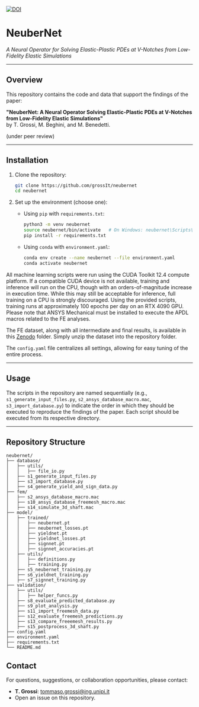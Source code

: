 [![DOI](https://zenodo.org/badge/DOI/10.5281/zenodo.14880154.svg)](https://doi.org/10.5281/zenodo.14880154)

# NeuberNet

*A Neural Operator for Solving Elastic-Plastic PDEs at V-Notches from Low-Fidelity Elastic Simulations*

---

## Overview

This repository contains the code and data that support the findings of the paper:

**"NeuberNet: A Neural Operator Solving Elastic-Plastic PDEs at V-Notches from Low-Fidelity Elastic Simulations"**  
by T. Grossi, M. Beghini, and M. Benedetti.

(under peer review)

---

## Installation

1. Clone the repository:
   ```bash
   git clone https://github.com/grossIt/neubernet
   cd neubernet
   ```

2. Set up the environment (choose one):

   - Using `pip` with `requirements.txt`:
     ```bash
     python3 -m venv neubernet
     source neubernet/bin/activate   # On Windows: neubernet\Scripts\activate
     pip install -r requirements.txt
     ```

   - Using `conda` with `environment.yaml`:
     ```bash
     conda env create --name neubernet --file environment.yaml
     conda activate neubernet
     ```

All machine learning scripts were run using the CUDA Toolkit 12.4 compute platform. If a compatible CUDA device is not available, training and inference will run on the CPU, though with an orders-of-magnitude increase in execution time. While this may still be acceptable for inference, full training on a CPU is strongly discouraged. Using the provided scripts, training runs at approximately 100 epochs per day on an RTX 4090 GPU.
Please note that ANSYS Mechanical must be installed to execute the APDL macros related to the FE analyses.

The FE dataset, along with all intermediate and final results, is available in this [Zenodo](https://doi.org/10.5281/zenodo.14880154) folder.
Simply unzip the dataset into the repository folder.

The `config.yaml` file centralizes all settings, allowing for easy tuning of the entire process.

---

## Usage

The scripts in the repository are named sequentially (e.g., `s1_generate_input_files.py`, `s2_ansys_database_macro.mac`, `s3_import_database.py`) to indicate the order in which they should be executed to reproduce the findings of the paper. Each script should be executed from its respective directory.

---

## Repository Structure
```
neubernet/
├── database/                 
│   ├── utils/
│   │   ├── file_io.py
│   ├── s1_generate_input_files.py
│   ├── s3_import_database.py
│   ├── s4_generate_yield_and_sign_data.py
├── fem/
│   ├── s2_ansys_database_macro.mac
│   ├── s10_ansys_database_freemesh_macro.mac
│   ├── s14_simulate_3d_shaft.mac
├── model/                
│   ├── trained/
│   │   ├── neubernet.pt
│   │   ├── neubernet_losses.pt
│   │   ├── yieldnet.pt
│   │   ├── yieldnet_losses.pt
│   │   ├── signnet.pt
│   │   ├── signnet_accuracies.pt
│   ├── utils/
│   │   ├── definitions.py
│   │   ├── training.py
│   ├── s5_neubernet_training.py
│   ├── s6_yieldnet_training.py
│   ├── s7_signnet_training.py
├── validation/                 
│   ├── utils/
│   │   ├── helper_funcs.py
│   ├── s8_evaluate_predicted_database.py
│   ├── s9_plot_analysis.py
│   ├── s11_import_freemesh_data.py
│   ├── s12_evaluate_freemesh_predictions.py
│   ├── s13_compare_freeemesh_results.py
│   ├── s15_postprocess_3d_shaft.py
├── config.yaml
├── environment.yaml
├── requirements.txt
└── README.md
```

## Contact
For questions, suggestions, or collaboration opportunities, please contact:
- **T. Grossi**: [tommaso.grossi@ing.unipi.it](mailto:tommaso.grossi@ing.unipi.it)
- Open an issue on this repository.

